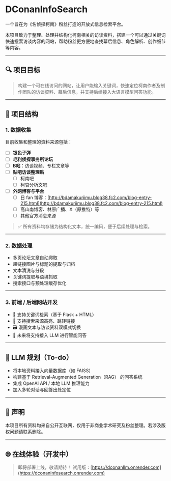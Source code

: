 # DConanInfoSearch

一个旨在为《名侦探柯南》粉丝打造的开放式信息检索平台。

本项目致力于整理、处理并结构化柯南相关的访谈资料，搭建一个可以通过关键词快速搜索访谈内容的网站，帮助粉丝更方便地查找幕后信息、角色解析、创作细节等内容。

---

## 🔍 项目目标

> 构建一个可在线访问的网站，让用户能输入关键词，快速定位柯南作者及制作团队的访谈资料、幕后信息，并支持后续接入大语言模型问答功能。

---

## 📁 项目结构

### 1. 数据收集

目前收集和整理的资料来源包括：

- [ ] **银色子弹**
- [ ] **毛利侦探事务所论坛**
- [ ] **B站**：访谈视频、专栏文章等
- [ ] **贴吧访谈整理贴**  
  - [ ] 柯南吧  
  - [ ] 柯哀分析文吧
- [ ] **外网博客与平台**  
  - [ ] 日 fan 博客：[http://bdamakuriimu.blog38.fc2.com/blog-entry-215.html](http://bdamakuriimu.blog38.fc2.com/blog-entry-215.html)  
  - [ ] 高山南博客、林原广播、X（原推特）等  
  - [ ] 其他官方消息来源

> ✅ 所有资料均存储为结构化文本，统一编码，便于后续处理与检索。

---

### 2. 数据处理

- 多页论坛文章自动爬取
- 超链接图片与标题的提取与归档
- 文本清洗与分段
- 关键词提取与语境抓取
- 搜索接口与预处理缓存优化

---

### 3. 前端 / 后端网站开发

- 🔎 支持关键词检索（基于 Flask + HTML）
- 🧩 支持搜索来源高亮、跳转链接
- 🗃️ 漫画文本与访谈资料双模式切换
- 🧠 未来将支持接入 LLM 进行智能问答

---

## 🧠 LLM 规划（To-do）

- 将本地资料接入向量数据库（如 FAISS）
- 构建基于 Retrieval-Augmented Generation（RAG） 的问答系统
- 集成 OpenAI API / 本地 LLM 推理能力
- 加入多轮对话与回答出处定位

---

## 📌 声明

本项目所有资料均来自公开互联网，仅用于非商业学术研究及粉丝整理。若涉及版权问题请联系删除。

---

## 🌐 在线体验（开发中）

> 即将部署上线，敬请期待！
> 试用版：[https://dconanllm.onrender.com](https://dconaninfosearch.onrender.com)

